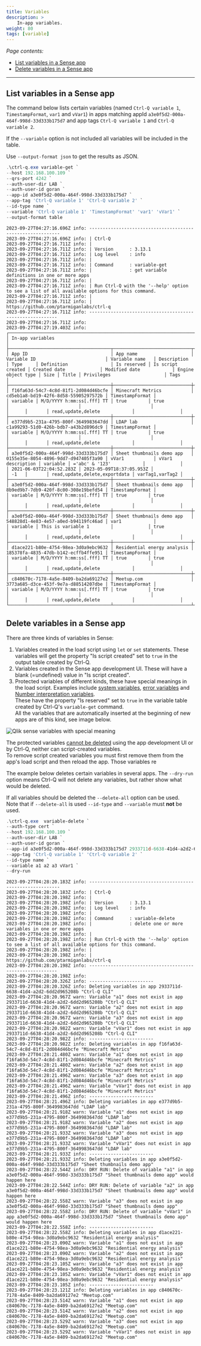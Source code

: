 ```yaml
---
title: Variables
description: >
    In-app variables.
weight: 80
tags: [variable]
---
```


<!-- {{% pageinfo %}} 
This is a placeholder page that shows you how to use this template site.
{{% /pageinfo %}} -->

*Page contents:*

- [List variables in a Sense app](#list-variables-in-a-sense-app)
- [Delete variables in a Sense app](#delete-variables-in-a-sense-app)

---

## List variables in a Sense app

The command below lists certain variables (named `Ctrl-Q variable 1`, `TimestampFormat`, `var1` and `vVar1`) in apps matching appId `a3e0f5d2-000a-464f-998d-33d333b175d7` and app tags `Ctrl-Q variable 1` and `Ctrl-Q variable 2`.

If the `--variable` option is not included all variables will be included in the table.

Use `--output-format json` to get the results as JSON.

```powershell
.\ctrl-q.exe variable-get `
--host 192.168.100.109 `
--qrs-port 4242 `
--auth-user-dir LAB `
--auth-user-id goran `
--app-id a3e0f5d2-000a-464f-998d-33d333b175d7 `
--app-tag 'Ctrl-Q variable 1' 'Ctrl-Q variable 2' `
--id-type name `
--variable 'Ctrl-Q variable 1' 'TimestampFormat' 'var1' 'vVar1' `
--output-format table
```

```text
2023-09-27T04:27:16.696Z info: -----------------------------------------------------------
2023-09-27T04:27:16.696Z info: | Ctrl-Q
2023-09-27T04:27:16.711Z info: |
2023-09-27T04:27:16.711Z info: | Version      : 3.13.1
2023-09-27T04:27:16.711Z info: | Log level    : info
2023-09-27T04:27:16.711Z info: |
2023-09-27T04:27:16.711Z info: | Command      : variable-get
2023-09-27T04:27:16.711Z info: |              : get variable definitions in one or more apps
2023-09-27T04:27:16.711Z info: |
2023-09-27T04:27:16.711Z info: | Run Ctrl-Q with the '--help' option to see a list of all available options for this command.
2023-09-27T04:27:16.711Z info: |
2023-09-27T04:27:16.711Z info: | https://github.com/ptarmiganlabs/ctrl-q
2023-09-27T04:27:16.711Z info: ----------------------------------------------------------
2023-09-27T04:27:16.711Z info:
2023-09-27T04:27:19.403Z info:
┌──────────────────────────────────────────────────────────────────────────────────────────────────────────────────────────────────────────────────────────────────────────────────────────────────────────────────────────────────────────────────────────────────────────────────────────────────────────────────────────────────────────────────────────────────────┐
│ In-app variables                                                                                                                                                                                                                                                                                                                                                     │
├──────────────────────────────────────┬─────────────────────────────┬──────────────────────────────────────┬─────────────────┬───────────────────┬──────────┬───────────────────────────┬─────────────┬───────────────────┬──────────────────────────┬──────────────────────────┬────────────────────┬──────┬───────┬───────────────────────────────┬─────────────────┤
│ App ID                               │ App name                    │ Variable ID                          │ Variable name   │ Description       │ Type     │ Definition                │ Is reserved │ Is script created │ Created date             │ Modified date            │ Engine object type │ Size │ Title │ Privileges                    │ Tags            │
├──────────────────────────────────────┼─────────────────────────────┼──────────────────────────────────────┼─────────────────┼───────────────────┼──────────┼───────────────────────────┼─────────────┼───────────────────┼──────────────────────────┼──────────────────────────┼────────────────────┼──────┼───────┼───────────────────────────────┼─────────────────┤
│ f16fa63d-54c7-4c8d-81f1-2d084d46bcfe │ Minecraft Metrics           │ cd5eb1a8-bd19-42f6-8d58-55905297572b │ TimestampFormat │                   │ variable │ M/D/YYYY h:mm:ss[.fff] TT │ true        │ true              │                          │                          │                    │      │       │ read,update,delete            │                 │
├──────────────────────────────────────┼─────────────────────────────┼──────────────────────────────────────┼─────────────────┼───────────────────┼──────────┼───────────────────────────┼─────────────┼───────────────────┼──────────────────────────┼──────────────────────────┼────────────────────┼──────┼───────┼───────────────────────────────┼─────────────────┤
│ e377d9b5-231a-4795-800f-3649983647dd │ LDAP lab                    │ c1a99293-51d0-426b-bdb7-a43b2d896dc9 │ TimestampFormat │                   │ variable │ M/D/YYYY h:mm:ss[.fff] TT │ true        │ true              │                          │                          │                    │      │       │ read,update,delete            │                 │
├──────────────────────────────────────┼─────────────────────────────┼──────────────────────────────────────┼─────────────────┼───────────────────┼──────────┼───────────────────────────┼─────────────┼───────────────────┼──────────────────────────┼──────────────────────────┼────────────────────┼──────┼───────┼───────────────────────────────┼─────────────────┤
│ a3e0f5d2-000a-464f-998d-33d333b175d7 │ Sheet thumbnails demo app   │ 0155e35e-8054-4896-9dd7-d947405f3a90 │ vVar1           │ vVar1 description │ variable │ ='abc' & '123'            │             │                   │ 2021-06-03T22:04:52.283Z │ 2023-05-09T18:37:05.953Z │                    │ -1   │       │ read,update,delete,exportdata │ varTag1,varTag2 │
├──────────────────────────────────────┼─────────────────────────────┼──────────────────────────────────────┼─────────────────┼───────────────────┼──────────┼───────────────────────────┼─────────────┼───────────────────┼──────────────────────────┼──────────────────────────┼────────────────────┼──────┼───────┼───────────────────────────────┼─────────────────┤
│ a3e0f5d2-000a-464f-998d-33d333b175d7 │ Sheet thumbnails demo app   │ 8b9ed9b7-7db9-420f-8c00-308e19befd54 │ TimestampFormat │                   │ variable │ M/D/YYYY h:mm:ss[.fff] TT │ true        │ true              │                          │                          │                    │      │       │ read,update,delete            │                 │
├──────────────────────────────────────┼─────────────────────────────┼──────────────────────────────────────┼─────────────────┼───────────────────┼──────────┼───────────────────────────┼─────────────┼───────────────────┼──────────────────────────┼──────────────────────────┼────────────────────┼──────┼───────┼───────────────────────────────┼─────────────────┤
│ a3e0f5d2-000a-464f-998d-33d333b175d7 │ Sheet thumbnails demo app   │ 548828d1-4e83-4e57-a0ed-b94119fc46ad │ var1            │                   │ variable │ This is variable 1        │             │ true              │                          │                          │                    │      │       │ read,update,delete            │                 │
├──────────────────────────────────────┼─────────────────────────────┼──────────────────────────────────────┼─────────────────┼───────────────────┼──────────┼───────────────────────────┼─────────────┼───────────────────┼──────────────────────────┼──────────────────────────┼────────────────────┼──────┼───────┼───────────────────────────────┼─────────────────┤
│ d1ace221-b80e-4754-98ea-3d0a9ebc9632 │ Residential energy analysis │ 185378fa-4835-47db-b142-ecffb4ffe951 │ TimestampFormat │                   │ variable │ M/D/YYYY h:mm:ss[.fff] TT │ true        │ true              │                          │                          │                    │      │       │ read,update,delete            │                 │
├──────────────────────────────────────┼─────────────────────────────┼──────────────────────────────────────┼─────────────────┼───────────────────┼──────────┼───────────────────────────┼─────────────┼───────────────────┼──────────────────────────┼──────────────────────────┼────────────────────┼──────┼───────┼───────────────────────────────┼─────────────────┤
│ c840670c-7178-4a5e-8409-ba2da69127e2 │ Meetup.com                  │ 3773a685-d3ce-453f-9e7a-d88514207dbe │ TimestampFormat │                   │ variable │ M/D/YYYY h:mm:ss[.fff] TT │ true        │ true              │                          │                          │                    │      │       │ read,update,delete            │                 │
└──────────────────────────────────────┴─────────────────────────────┴──────────────────────────────────────┴─────────────────┴───────────────────┴──────────┴───────────────────────────┴─────────────┴───────────────────┴──────────────────────────┴──────────────────────────┴────────────────────┴──────┴───────┴───────────────────────────────┴─────────────────┘
```

## Delete variables in a Sense app

There are three kinds of variables in Sense:

1. Variables created in the load script using `let` or `set` statements. These variables will get the property "Is script created" set to `true` in the output table created by Ctrl-Q.
2. Variables created in the Sense app development UI. These will have a blank (=undefined) value in "Is script created".
3. Protected variables of different kinds, these have special meanings in the load script. Examples include [system variables](https://help.qlik.com/en-US/sense/February2023/Subsystems/Hub/Content/Sense_Hub/Scripting/SystemVariables/system-variables.htm), [error variables](https://help.qlik.com/en-US/sense/February2023/Subsystems/Hub/Content/Sense_Hub/Scripting/ErrorVariables/ErrorVariables.htm) and [Number interpretation variables](https://help.qlik.com/en-US/sense/February2023/Subsystems/Hub/Content/Sense_Hub/Scripting/NumberInterpretationVariables/number-interpretation-variables.htm).  
   These have the property "Is reserved" set to `true` in the variable table created by Ctrl-Q's `variable-get` command.  
   All the variables that are automatically inserted at the beginning of new apps are of this kind, see image below.

![Qlik sense variables with special meaning](/img/qlik-sense-special-variables-1.png)

The protected variables [cannot be deleted](https://help.qlik.com/en-US/sense-developer/February2023/Subsystems/EngineAPI/Content/Sense_EngineAPI/WorkingWithAppsAndVisualizations/CreateVariables/remove-variable.htm) using the app development UI or by Ctrl-Q, neither can script-created variables.  
To remove script created variables you must first remove them from the app's load script and then reload the app. Those variables re

The example below deletes certain variables in several apps. The `--dry-run` option means Ctrl-Q will not delete any variables, but rather show what would be deleted.

If all variables should be deleted the `--delete-all` option can be used.  
Note that if `--delete-all` is used `--id-type` and `--variable` must **not** be used.

```powershell
.\ctrl-q.exe  variable-delete `
--auth-type cert `
--host 192.168.100.109 `
--auth-user-dir LAB `
--auth-user-id goran `
--app-id a3e0f5d2-000a-464f-998d-33d333b175d7 2933711d-6638-41d4-a2d2-6dd2d965208b `
--app-tag 'Ctrl-Q variable 1' 'Ctrl-Q variable 2' `
--id-type name `
--variable a1 a2 a3 vVar1 `
--dry-run
```

```text
2023-09-27T04:28:20.183Z info: -----------------------------------------------------------
2023-09-27T04:28:20.183Z info: | Ctrl-Q
2023-09-27T04:28:20.198Z info: |
2023-09-27T04:28:20.198Z info: | Version      : 3.13.1
2023-09-27T04:28:20.198Z info: | Log level    : info
2023-09-27T04:28:20.198Z info: |
2023-09-27T04:28:20.198Z info: | Command      : variable-delete
2023-09-27T04:28:20.198Z info: |              : delete one or more variables in one or more apps
2023-09-27T04:28:20.198Z info: |
2023-09-27T04:28:20.198Z info: | Run Ctrl-Q with the '--help' option to see a list of all available options for this command.
2023-09-27T04:28:20.198Z info: |
2023-09-27T04:28:20.198Z info: | https://github.com/ptarmiganlabs/ctrl-q
2023-09-27T04:28:20.198Z info: ----------------------------------------------------------
2023-09-27T04:28:20.198Z info:
2023-09-27T04:28:20.326Z info: ------------------------
2023-09-27T04:28:20.326Z info: Deleting variables in app 2933711d-6638-41d4-a2d2-6dd2d965208b "Ctrl-Q CLI"
2023-09-27T04:28:20.967Z warn: Variable "a1" does not exist in app 2933711d-6638-41d4-a2d2-6dd2d965208b "Ctrl-Q CLI"
2023-09-27T04:28:20.967Z warn: Variable "a2" does not exist in app 2933711d-6638-41d4-a2d2-6dd2d965208b "Ctrl-Q CLI"
2023-09-27T04:28:20.967Z warn: Variable "a3" does not exist in app 2933711d-6638-41d4-a2d2-6dd2d965208b "Ctrl-Q CLI"
2023-09-27T04:28:20.982Z warn: Variable "vVar1" does not exist in app 2933711d-6638-41d4-a2d2-6dd2d965208b "Ctrl-Q CLI"
2023-09-27T04:28:20.982Z info: ------------------------
2023-09-27T04:28:20.982Z info: Deleting variables in app f16fa63d-54c7-4c8d-81f1-2d084d46bcfe "Minecraft Metrics"
2023-09-27T04:28:21.480Z warn: Variable "a1" does not exist in app f16fa63d-54c7-4c8d-81f1-2d084d46bcfe "Minecraft Metrics"
2023-09-27T04:28:21.480Z warn: Variable "a2" does not exist in app f16fa63d-54c7-4c8d-81f1-2d084d46bcfe "Minecraft Metrics"
2023-09-27T04:28:21.496Z warn: Variable "a3" does not exist in app f16fa63d-54c7-4c8d-81f1-2d084d46bcfe "Minecraft Metrics"
2023-09-27T04:28:21.496Z warn: Variable "vVar1" does not exist in app f16fa63d-54c7-4c8d-81f1-2d084d46bcfe "Minecraft Metrics"
2023-09-27T04:28:21.496Z info: ------------------------
2023-09-27T04:28:21.496Z info: Deleting variables in app e377d9b5-231a-4795-800f-3649983647dd "LDAP lab"
2023-09-27T04:28:21.918Z warn: Variable "a1" does not exist in app e377d9b5-231a-4795-800f-3649983647dd "LDAP lab"
2023-09-27T04:28:21.918Z warn: Variable "a2" does not exist in app e377d9b5-231a-4795-800f-3649983647dd "LDAP lab"
2023-09-27T04:28:21.933Z warn: Variable "a3" does not exist in app e377d9b5-231a-4795-800f-3649983647dd "LDAP lab"
2023-09-27T04:28:21.933Z warn: Variable "vVar1" does not exist in app e377d9b5-231a-4795-800f-3649983647dd "LDAP lab"
2023-09-27T04:28:21.933Z info: ------------------------
2023-09-27T04:28:21.933Z info: Deleting variables in app a3e0f5d2-000a-464f-998d-33d333b175d7 "Sheet thumbnails demo app"
2023-09-27T04:28:22.544Z info: DRY RUN: Delete of variable "a1" in app a3e0f5d2-000a-464f-998d-33d333b175d7 "Sheet thumbnails demo app" would happen here
2023-09-27T04:28:22.544Z info: DRY RUN: Delete of variable "a2" in app a3e0f5d2-000a-464f-998d-33d333b175d7 "Sheet thumbnails demo app" would happen here
2023-09-27T04:28:22.558Z warn: Variable "a3" does not exist in app a3e0f5d2-000a-464f-998d-33d333b175d7 "Sheet thumbnails demo app"
2023-09-27T04:28:22.558Z info: DRY RUN: Delete of variable "vVar1" in app a3e0f5d2-000a-464f-998d-33d333b175d7 "Sheet thumbnails demo app" would happen here
2023-09-27T04:28:22.558Z info: ------------------------
2023-09-27T04:28:22.558Z info: Deleting variables in app d1ace221-b80e-4754-98ea-3d0a9ebc9632 "Residential energy analysis"
2023-09-27T04:28:23.090Z warn: Variable "a1" does not exist in app d1ace221-b80e-4754-98ea-3d0a9ebc9632 "Residential energy analysis"
2023-09-27T04:28:23.090Z warn: Variable "a2" does not exist in app d1ace221-b80e-4754-98ea-3d0a9ebc9632 "Residential energy analysis"
2023-09-27T04:28:23.105Z warn: Variable "a3" does not exist in app d1ace221-b80e-4754-98ea-3d0a9ebc9632 "Residential energy analysis"
2023-09-27T04:28:23.105Z warn: Variable "vVar1" does not exist in app d1ace221-b80e-4754-98ea-3d0a9ebc9632 "Residential energy analysis"
2023-09-27T04:28:23.105Z info: ------------------------
2023-09-27T04:28:23.121Z info: Deleting variables in app c840670c-7178-4a5e-8409-ba2da69127e2 "Meetup.com"
2023-09-27T04:28:23.514Z warn: Variable "a1" does not exist in app c840670c-7178-4a5e-8409-ba2da69127e2 "Meetup.com"
2023-09-27T04:28:23.514Z warn: Variable "a2" does not exist in app c840670c-7178-4a5e-8409-ba2da69127e2 "Meetup.com"
2023-09-27T04:28:23.529Z warn: Variable "a3" does not exist in app c840670c-7178-4a5e-8409-ba2da69127e2 "Meetup.com"
2023-09-27T04:28:23.529Z warn: Variable "vVar1" does not exist in app c840670c-7178-4a5e-8409-ba2da69127e2 "Meetup.com"
```
